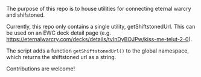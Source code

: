The purpose of this repo is to house utilities for connecting eternal warcry
and shifstoned.

Currently, this repo only contains a single utility, getShiftstonedUrl. 
This can be used on an EWC deck detail page (e.g. 
https://eternalwarcry.com/decks/details/tvInDyBOJPw/kiss-me-telut-2-0).

The script adds a function `getShiftstonedUrl()` to the global namespace, 
which returns the shiftstoned url as a string.

Contributions are welcome!
